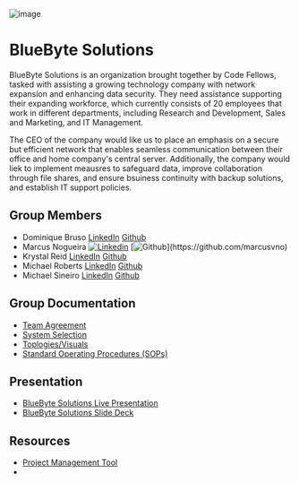 ![image](https://github.com/BlueByteSolutions/BlueByte/assets/147365506/731fcbed-cbd6-416c-93e1-66f462511cee)


# BlueByte Solutions

BlueByte Solutions is an organization brought together by Code Fellows, tasked with assisting a growing technology company with network expansion and enhancing data security. They need assistance supporting their expanding workforce, which currently consists of 20 employees that work in different departments, including Research and Development, Sales and Marketing, and IT Management.

The CEO of the company would like us to place an emphasis on a secure but efficient network that enables seamless communication between their office and home company's central server. Additionally, the company would liek to implement meausres to safeguard data, improve collaboration through file shares, and ensure bsuiness continuity with backup solutions, and establish IT support policies. 

## Group Members
- Dominique Bruso [LinkedIn](https://www.linkedin.com/in/dominique-bruso-7005b827a/) [Github](https://github.com/nbruno)
- Marcus Nogueira [![Linkedin](https://i.stack.imgur.com/gVE0j.png)](https://www.linkedin.com/in/marcusvno) [![Github](https://ibb.co/zn3NDxQ](https://i.ibb.co/8KyXtsN/github-mark-white.png))](https://github.com/marcusvno)
- Krystal Reid [LinkedIn](https://www.linkedin.com/in/krystalbsreid/) [Github](https://github.com/thechaoskrys)
- Michael Roberts [LinkedIn](https://www.linkedin.com/in/michael-roberts33/) [Github](https://github.com/Mjroberts7)
- Michael Sineiro [LinkedIn](https://www.linkedin.com/in/michael-sineiro-4784b517b/) [Github](https://github.com/KrustyKode)

## Group Documentation
- [Team Agreement](groupdocumentation/teamagreement.pdf)
- [System Selection](groupdocumentation/systemselection.pdf)
- [Toplogies/Visuals](groupdocumentation/topologies-visuals)
- [Standard Operating Procedures (SOPs)](groupdocumentation/sops)

## Presentation
- [BlueByte Solutions Live Presentation]()
- [BlueByte Solutions Slide Deck]()

## Resources
- [Project Management Tool](https://github.com/users/thechaoskrys/projects/2)
- 

